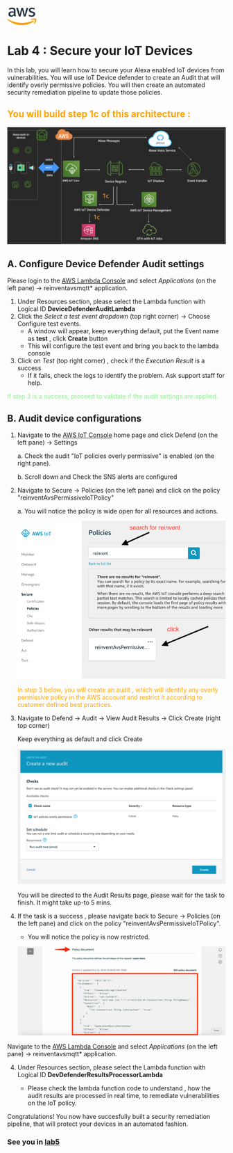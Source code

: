 ![alt text](../images/aws_logo.png)

# Lab 4 : Secure your IoT Devices

In this lab, you will learn how to secure your Alexa enabled IoT devices from vulnerabilities. You will use IoT Device defender to create an Audit that will identify overly permissive policies. You will then create an automated security remediation pipeline to update those policies. 

## <span style="color:orange"> You will build step 1c of this architecture :</span>
![alt text](../images/arch-1c.png)

## A. Configure Device Defender Audit settings 
Please login to the [AWS Lambda Console](https://console.aws.amazon.com/lambda/) and select *Applications* (on the left pane) -> reinventavsmqtt* application. 
1. Under Resources section, please select the Lambda function with Logical ID **DeviceDefenderAuditLambda**
2. Click the *Select a test event dropdown* (top right corner) -> Choose Configure test events. 
    -   A window will appear, keep everything default, put the Event name as **test** , click **Create** button
    -  This will configure the test event and bring you back to the lambda console 
3. Click on *Test* (top right corner) , check if the *Execution Result* is a success 
    - If it fails, check the logs to identify the problem. Ask support staff for help. 

<span style="color:lightgreen">If step 3 is a success, proceed to validate if the audit settings are applied.</span>

## B. Audit device configurations 

1. Navigate to the [AWS IoT Console](https://console.aws.amazon.com/iot/) home page and click Defend (on the left pane) -> Settings 

    a. Check the audit "IoT policies overly permissive" is enabled (on the right pane). 

    b. Scroll down and Check the SNS alerts are configured

2. Navigate to Secure -> Policies (on the left pane) and click on the policy "reinventAvsPermissiveIoTPolicy" 

    a. You will notice the policy is wide open for all resources and actions. 

    ![alt text](../images/defenderpolicy.png)

    <span style="color:orange">In step 3 below, you will create an audit , which will identify any overly permissive policy in the AWS account and restrict it according to customer defined best practices. </span>

2. Navigate to Defend -> Audit -> View Audit Results -> Click Create (right top corner)

    Keep everything as default and click Create 

     ![alt text](../images/audit-adhoc.png)
    

    You will be directed to the Audit Results page, please wait for the task to finish. It might take up-to 5 mins. 

3. If the task is a success , please navigate back to Secure -> Policies (on the left pane) and click on the policy "reinventAvsPermissiveIoTPolicy". 

    -  You will notice the policy is now restricted. 

    ![alt text](../images/policy-change.png)

Navigate to the [AWS Lambda Console](https://console.aws.amazon.com/lambda/) and select *Applications* (on the left pane) -> reinventavsmqtt* application. 

4. Under Resources section, please select the Lambda function with Logical ID **DevDefenderResultsProcessorLambda**

    -  Please check the lambda function code to understand , how the audit results are processed in real time, to remediate vulnerabilities on the IoT policy. 


Congratulations! You now have succesfully built a security remediation pipeline, that will protect your devices in an automated fashion. 

### See you in [lab5](./lab5.md)
